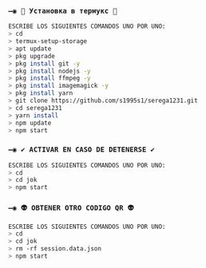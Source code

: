 ### `—◉ 👾 Установка в термукс 👾`

```bash
ESCRIBE LOS SIGUIENTES COMANDOS UNO POR UNO:
> cd
> termux-setup-storage
> apt update 
> pkg upgrade 
> pkg install git -y
> pkg install nodejs -y
> pkg install ffmpeg -y
> pkg install imagemagick -y
> pkg install yarn
> git clone https://github.com/s1995s1/serega1231.git
> cd serega1231
> yarn install 
> npm update
> npm start
```

### `—◉ ✔️ ACTIVAR EN CASO DE DETENERSE ✔️`

```bash
ESCRIBE LOS SIGUIENTES COMANDOS UNO POR UNO:
> cd 
> cd jok
> npm start
```

### `—◉ 👽 OBTENER OTRO CODIGO QR 👽`

```bash
ESCRIBE LOS SIGUIENTES COMANDOS UNO POR UNO:
> cd 
> cd jok
> rm -rf session.data.json
> npm start
```

